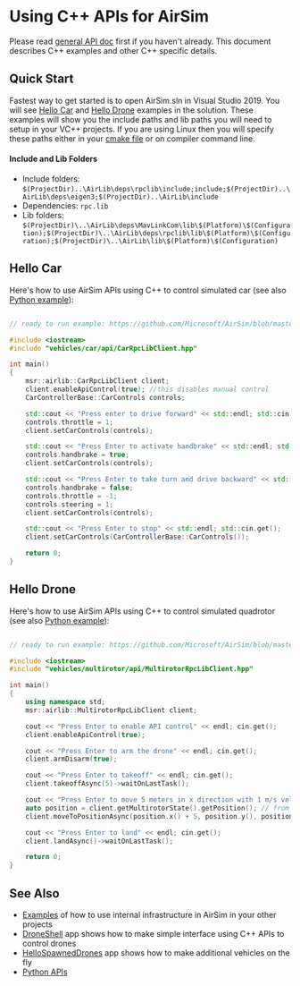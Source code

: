 # Using C++ APIs for AirSim

Please read [general API doc](apis.md) first if you haven't already. This document describes C++ examples and other C++ specific details.

## Quick Start
Fastest way to get started is to open AirSim.sln in Visual Studio 2019. You will see [Hello Car](https://github.com/Microsoft/AirSim/tree/master/HelloCar/) and [Hello Drone](https://github.com/Microsoft/AirSim/tree/master/HelloDrone/) examples in the solution. These examples will show you the include paths and lib paths you will need to setup in your VC++ projects. If you are using Linux then you will specify these paths either in your [cmake file](https://github.com/Microsoft/AirSim/tree/master/cmake//HelloCar/CMakeLists.txt) or on compiler command line.

#### Include and Lib Folders
* Include folders: `$(ProjectDir)..\AirLib\deps\rpclib\include;include;$(ProjectDir)..\AirLib\deps\eigen3;$(ProjectDir)..\AirLib\include`
* Dependencies: `rpc.lib`
* Lib folders: `$(ProjectDir)\..\AirLib\deps\MavLinkCom\lib\$(Platform)\$(Configuration);$(ProjectDir)\..\AirLib\deps\rpclib\lib\$(Platform)\$(Configuration);$(ProjectDir)\..\AirLib\lib\$(Platform)\$(Configuration)`

## Hello Car

Here's how to use AirSim APIs using C++ to control simulated car (see also [Python example](apis.md#hello_car)):

```cpp

// ready to run example: https://github.com/Microsoft/AirSim/blob/master/HelloCar/main.cpp

#include <iostream>
#include "vehicles/car/api/CarRpcLibClient.hpp"

int main() 
{
    msr::airlib::CarRpcLibClient client;
    client.enableApiControl(true); //this disables manual control
    CarControllerBase::CarControls controls;

    std::cout << "Press enter to drive forward" << std::endl; std::cin.get();
    controls.throttle = 1;
    client.setCarControls(controls);

    std::cout << "Press Enter to activate handbrake" << std::endl; std::cin.get();
    controls.handbrake = true;
    client.setCarControls(controls);

    std::cout << "Press Enter to take turn and drive backward" << std::endl; std::cin.get();
    controls.handbrake = false;
    controls.throttle = -1;
    controls.steering = 1;
    client.setCarControls(controls);

    std::cout << "Press Enter to stop" << std::endl; std::cin.get();
    client.setCarControls(CarControllerBase::CarControls());

    return 0;
}
```

## Hello Drone

Here's how to use AirSim APIs using C++ to control simulated quadrotor (see also [Python example](apis.md#hello_drone)):

```cpp

// ready to run example: https://github.com/Microsoft/AirSim/blob/master/HelloDrone/main.cpp

#include <iostream>
#include "vehicles/multirotor/api/MultirotorRpcLibClient.hpp"

int main() 
{
    using namespace std;
    msr::airlib::MultirotorRpcLibClient client;

    cout << "Press Enter to enable API control" << endl; cin.get();
    client.enableApiControl(true);

    cout << "Press Enter to arm the drone" << endl; cin.get();
    client.armDisarm(true);

    cout << "Press Enter to takeoff" << endl; cin.get();
    client.takeoffAsync(5)->waitOnLastTask();

    cout << "Press Enter to move 5 meters in x direction with 1 m/s velocity" << endl; cin.get();  
    auto position = client.getMultirotorState().getPosition(); // from current location
    client.moveToPositionAsync(position.x() + 5, position.y(), position.z(), 1)->waitOnLastTask();

    cout << "Press Enter to land" << endl; cin.get();
    client.landAsync()->waitOnLastTask();

    return 0;
}
```

## See Also
* [Examples](../Examples) of how to use internal infrastructure in AirSim in your other projects
* [DroneShell](../DroneShell) app shows how to make simple interface using C++ APIs to control drones
* [HelloSpawnedDrones](./HelloSpawnedDrones) app shows how to make additional vehicles on the fly
* [Python APIs](apis.md)

